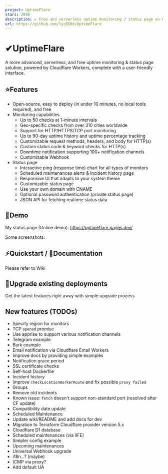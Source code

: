 ```yaml
---
project: UptimeFlare
stars: 2898
description: ✔ Free and serverless uptime monitoring / status page on Cloudflare Workers, with Geo-specific checks
url: https://github.com/lyc8503/UptimeFlare
---
```


✔UptimeFlare
============

A more advanced, serverless, and free uptime monitoring & status page solution, powered by Cloudflare Workers, complete with a user-friendly interface.

⭐Features
---------

-   Open-source, easy to deploy (in under 10 minutes, no local tools required), and free
-   Monitoring capabilities
    -   Up to 50 checks at 1-minute intervals
    -   Geo-specific checks from over 310 cities worldwide
    -   Support for HTTP/HTTPS/TCP port monitoring
    -   Up to 90-day uptime history and uptime percentage tracking
    -   Customizable request methods, headers, and body for HTTP(s)
    -   Custom status code & keyword checks for HTTP(s)
    -   Downtime notification supporting 100+ notification channels
    -   Customizable Webhook
-   Status page
    -   Interactive ping (response time) chart for all types of monitors
    -   Scheduled maintenances alerts & Incident history page
    -   Responsive UI that adapts to your system theme
    -   Customizable status page
    -   Use your own domain with CNAME
    -   Optional password authentication (private status page)
    -   JSON API for fetching realtime status data

👀Demo
------

My status page (Online demo): https://uptimeflare.pages.dev/

Some screenshots:

⚡Quickstart / 📄Documentation
-----------------------------

Please refer to Wiki

🚀Upgrade existing deployments
------------------------------

Get the latest features right away with simple upgrade process

New features (TODOs)
--------------------

-   Specify region for monitors
-   TCP `opened` promise
-   Use apprise to support various notification channels
-   Telegram example
-   Bark example
-   Email notification via Cloudflare Email Workers
-   Improve docs by providing simple examples
-   Notification grace period
-   SSL certificate checks
-   Self-host Dockerfile
-   Incident history
-   Improve `checkLocationWorkerRoute` and fix possible `proxy failed`
-   Groups
-   Remove old incidents
-   Known issue: `fetch` doesn't support non-standard port (resolved after CF update)
-   Compatibility date update
-   Scheduled Maintenance
-   Update wiki/README and add docs for dev
-   Migration to Terraform Cloudflare provider version 5.x
-   Cloudflare D1 database
-   Scheduled maintenances (via IIFE)
-   Simpler config example
-   Upcoming maintenances
-   Universal Webhook upgrade
-   i18n...? (maybe)
-   ICMP via proxy?
-   Add default UA
